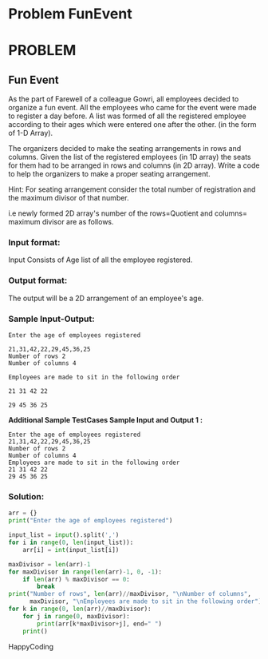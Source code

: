 # Problem FunEvent

# PROBLEM

## Fun Event

As the part of Farewell of a colleague Gowri, all employees decided to organize a fun event. All the employees who came for the event were made to register a day before. A list was formed of all the registered employee according to their ages which were entered one after the other. (in the form of 1-D Array).

The organizers decided to make the seating arrangements in rows and columns. Given the list of the registered employees (in 1D array) the seats for them had to be arranged in rows and columns (in 2D array). Write a code to help the organizers to make a proper seating arrangement.

Hint: For seating arrangement consider the total number of registration and the maximum divisor of that number.

i.e newly formed 2D array's number of the rows=Quotient and columns= maximum divisor are as follows.

### Input format:

Input Consists of Age list of all the employee registered.

### Output format:

The output will be a 2D arrangement of an employee's age.

### Sample Input-Output:

```
Enter the age of employees registered

21,31,42,22,29,45,36,25
Number of rows 2
Number of columns 4

Employees are made to sit in the following order

21 31 42 22

29 45 36 25
```

**Additional Sample TestCases
Sample Input and Output 1 :**

```
Enter the age of employees registered
21,31,42,22,29,45,36,25
Number of rows 2
Number of columns 4
Employees are made to sit in the following order
21 31 42 22
29 45 36 25
```

### Solution:

```Python
arr = {}
print("Enter the age of employees registered")

input_list = input().split(',')
for i in range(0, len(input_list)):
    arr[i] = int(input_list[i])

maxDivisor = len(arr)-1
for maxDivisor in range(len(arr)-1, 0, -1):
    if len(arr) % maxDivisor == 0:
        break
print("Number of rows", len(arr)//maxDivisor, "\nNumber of columns",
      maxDivisor, "\nEmployees are made to sit in the following order")
for k in range(0, len(arr)//maxDivisor):
    for j in range(0, maxDivisor):
        print(arr[k*maxDivisor+j], end=" ")
    print()
```
HappyCoding